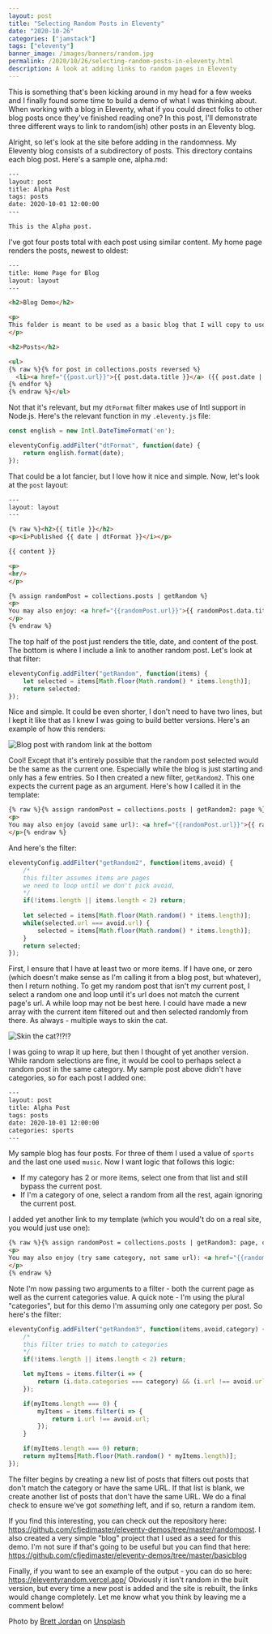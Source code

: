 ```yaml
---
layout: post
title: "Selecting Random Posts in Eleventy"
date: "2020-10-26"
categories: ["jamstack"]
tags: ["eleventy"]
banner_image: /images/banners/random.jpg
permalink: /2020/10/26/selecting-random-posts-in-eleventy.html
description: A look at adding links to random pages in Eleventy
---
```


This is something that's been kicking around in my head for a few weeks and I finally found some time to build a demo of what I was thinking about. When working with a blog in Eleventy, what if you could direct folks to other blog posts once they've finished reading one? In this post, I'll demonstrate three different ways to link to random(ish) other posts in an Eleventy blog.

Alright, so let's look at the site before adding in the randomness. My Eleventy blog consists of a subdirectory of posts. This directory contains each blog post. Here's a sample one, alpha.md:

```html
---
layout: post
title: Alpha Post
tags: posts
date: 2020-10-01 12:00:00
---

This is the Alpha post.
```

I've got four posts total with each post using similar content. My home page renders the posts, newest to oldest:

```html
---
title: Home Page for Blog
layout: layout
---

<h2>Blog Demo</h2>

<p>
This folder is meant to be used as a basic blog that I will copy to use in <i>other</i> demos.
</p>

<h2>Posts</h2>

<ul>
{% raw %}{% for post in collections.posts reversed %}
  <li><a href="{{post.url}}">{{ post.data.title }}</a> ({{ post.date | dtFormat }})</li>
{% endfor %}
{% endraw %}</ul>
```

Not that it's relevant, but my `dtFormat` filter makes use of Intl support in Node.js. Here's the relevant function in my `.eleventy.js` file:

```js
const english = new Intl.DateTimeFormat('en');

eleventyConfig.addFilter("dtFormat", function(date) {
	return english.format(date);
});
```

That could be a lot fancier, but I love how it nice and simple. Now, let's look at the `post` layout:

```html
---
layout: layout
---

{% raw %}<h2>{{ title }}</h2>
<p><i>Published {{ date | dtFormat }}</i></p>

{{ content }}

<p>
<hr/>
</p>

{% assign randomPost = collections.posts | getRandom %}
<p>
You may also enjoy: <a href="{{randomPost.url}}">{{ randomPost.data.title }}</a>
</p>
{% endraw %}
```

The top half of the post just renders the title, date, and content of the post. The bottom is where I include a link to another random post. Let's look at that filter:

```js
eleventyConfig.addFilter("getRandom", function(items) {
	let selected = items[Math.floor(Math.random() * items.length)];
	return selected;
});
```

Nice and simple. It could be even shorter, I don't need to have two lines, but I kept it like that as I knew I was going to build better versions. Here's an example of how this renders:

<p>
<img data-src="https://static.raymondcamden.com/images/2020/10/r1.jpg" alt="Blog post with random link at the bottom" class="lazyload imgborder imgcenter">
</p>

Cool! Except that it's entirely possible that the random post selected would be the same as the current one. Especially while the blog is just starting and only has a few entries. So I then created a new filter, `getRandom2`. This one expects the current page as an argument. Here's how I called it in the template:

```html
{% raw %}{% assign randomPost = collections.posts | getRandom2: page %}
<p>
You may also enjoy (avoid same url): <a href="{{randomPost.url}}">{{ randomPost.data.title }}</a>
</p>{% endraw %}
```

And here's the filter:

```js
eleventyConfig.addFilter("getRandom2", function(items,avoid) {
	/*
	this filter assumes items are pages
	we need to loop until we don't pick avoid, 
	*/
	if(!items.length || items.length < 2) return;
	
	let selected = items[Math.floor(Math.random() * items.length)];
	while(selected.url === avoid.url) {
		selected = items[Math.floor(Math.random() * items.length)];
	}
	return selected;
});
```

First, I ensure that I have at least two or more items. If I have one, or zero (which doesn't make sense as I'm calling it from a blog post, but whatever), then I return nothing. To get my random post that isn't my current post, I select a random one and loop until it's url does not match the current page's url. A while loop may not be best here. I could have made a new array with the current item filtered out and then selected randomly from there. As always - multiple ways to skin the cat.

<p>
<img data-src="https://static.raymondcamden.com/images/2020/10/r2.jpg" alt="Skin the cat?!?!?" class="lazyload imgborder imgcenter">
</p>

I was going to wrap it up here, but then I thought of yet another version. While random selections are fine, it would be cool to perhaps select a random post in the same category. My sample post above didn't have categories, so for each post I added one:

```html
---
layout: post
title: Alpha Post
tags: posts
date: 2020-10-01 12:00:00
categories: sports
---
```

My sample blog has four posts. For three of them I used a value of `sports` and the last one used `music`. Now I want logic that follows this logic:

* If my category has 2 or more items, select one from that list and still bypass the current post.
* If I'm a category of one, select a random from all the rest, again ignoring the current post.

I added yet another link to my template (which you would't do on a real site, you would just use one):

```html
{% raw %}{% assign randomPost = collections.posts | getRandom3: page, categories %}
<p>
You may also enjoy (try same category, not same url): <a href="{{randomPost.url}}">{{ randomPost.data.title }}</a>
</p>
{% endraw %}
```

Note I'm now passing two arguments to a filter - both the current page as well as the current categories value. A quick note - I'm using the plural "categories", but for this demo I'm assuming only one category per post. So here's the filter:

```js
eleventyConfig.addFilter("getRandom3", function(items,avoid,category) {
	/*
	this filter tries to match to categories
	*/
	if(!items.length || items.length < 2) return;

	let myItems = items.filter(i => {
		return (i.data.categories === category) && (i.url !== avoid.url);
	});

	if(myItems.length === 0) {
		myItems = items.filter(i => {
			return i.url !== avoid.url;
		});
	}

	if(myItems.length === 0) return;
	return myItems[Math.floor(Math.random() * myItems.length)];
});
```

The filter begins by creating a new list of posts that filters out posts that don't match the category or have the same URL. If that list is blank, we create another list of posts that don't have the same URL. We do a final check to ensure we've got *something* left, and if so, return a random item.

If you find this interesting, you can check out the repository here: <https://github.com/cfjedimaster/eleventy-demos/tree/master/randompost>. I also created a very simple "blog" project that I used as a seed for this demo. I'm not sure if that's going to be useful but you can find that here: <https://github.com/cfjedimaster/eleventy-demos/tree/master/basicblog> 

Finally, if you want to see an example of the output - you can do so here: <https://eleventyrandom.vercel.app/> Obviously it isn't random in the built version, but every time a new post is added and the site is rebuilt, the links would change completely. Let me know what you think by leaving me a comment below!

<span>Photo by <a href="https://unsplash.com/@brett_jordan?utm_source=unsplash&amp;utm_medium=referral&amp;utm_content=creditCopyText">Brett Jordan</a> on <a href="https://unsplash.com/s/photos/random?utm_source=unsplash&amp;utm_medium=referral&amp;utm_content=creditCopyText">Unsplash</a></span>